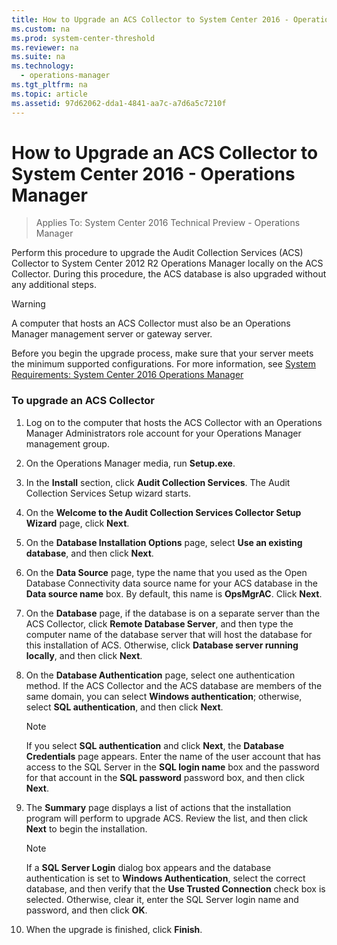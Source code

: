 ```yaml
---
title: How to Upgrade an ACS Collector to System Center 2016 - Operations Manager
ms.custom: na
ms.prod: system-center-threshold
ms.reviewer: na
ms.suite: na
ms.technology: 
  - operations-manager
ms.tgt_pltfrm: na
ms.topic: article
ms.assetid: 97d62062-dda1-4841-aa7c-a7d6a5c7210f
---
```

# How to Upgrade an ACS Collector to System Center 2016 - Operations Manager

>Applies To: System Center 2016 Technical Preview - Operations Manager

Perform this procedure to upgrade the Audit Collection Services (ACS) Collector to System Center 2012 R2 Operations Manager locally on the ACS Collector. During this procedure, the ACS database is also upgraded without any additional steps.

> [!WARNING]
> A computer that hosts an ACS Collector must also be an Operations Manager management server or gateway server.

Before you begin the upgrade process, make sure that your server meets the minimum supported configurations. For more information, see [System Requirements: System Center 2016 Operations Manager](../../system-requirements/System-Requirements-for-System-Center-Technical-Preview.md)

### To upgrade an ACS Collector

1.  Log on to the computer that hosts the ACS Collector with an Operations Manager Administrators role account for your Operations Manager management group.

2.  On the Operations Manager media, run **Setup.exe**.

3.  In the **Install** section, click **Audit Collection Services**. The Audit Collection Services Setup wizard starts.

4.  On the **Welcome to the Audit Collection Services Collector Setup Wizard** page, click **Next**.

5.  On the **Database Installation Options** page, select **Use an existing database**, and then click **Next**.

6.  On the **Data Source** page, type the name that you used as the Open Database Connectivity data source name for your ACS database in the **Data source name** box. By default, this name is **OpsMgrAC**. Click **Next**.

7.  On the **Database** page, if the database is on a separate server than the ACS Collector, click **Remote Database Server**, and then type the computer name of the database server that will host the database for this installation of ACS. Otherwise, click **Database server running locally**, and then click **Next**.

8.  On the **Database Authentication** page, select one authentication method. If the ACS Collector and the ACS database are members of the same domain, you can select **Windows authentication**; otherwise, select **SQL authentication**, and then click **Next**.

    > [!NOTE]
    > If you select **SQL authentication** and click **Next**, the **Database Credentials** page appears. Enter the name of the user account that has access to the SQL Server in the **SQL login name**  box and the password for that account in the **SQL password** password box, and then click **Next**.

9. The **Summary** page displays a list of actions that the installation program will perform to upgrade ACS. Review the list, and then click **Next** to begin the installation.

    > [!NOTE]
    > If a **SQL Server Login** dialog box appears and the database authentication is set to **Windows Authentication**, select the correct database, and then verify that the **Use Trusted Connection** check box is selected. Otherwise, clear it, enter the SQL Server login name and password, and then click **OK**.

10. When the upgrade is finished, click **Finish**.



